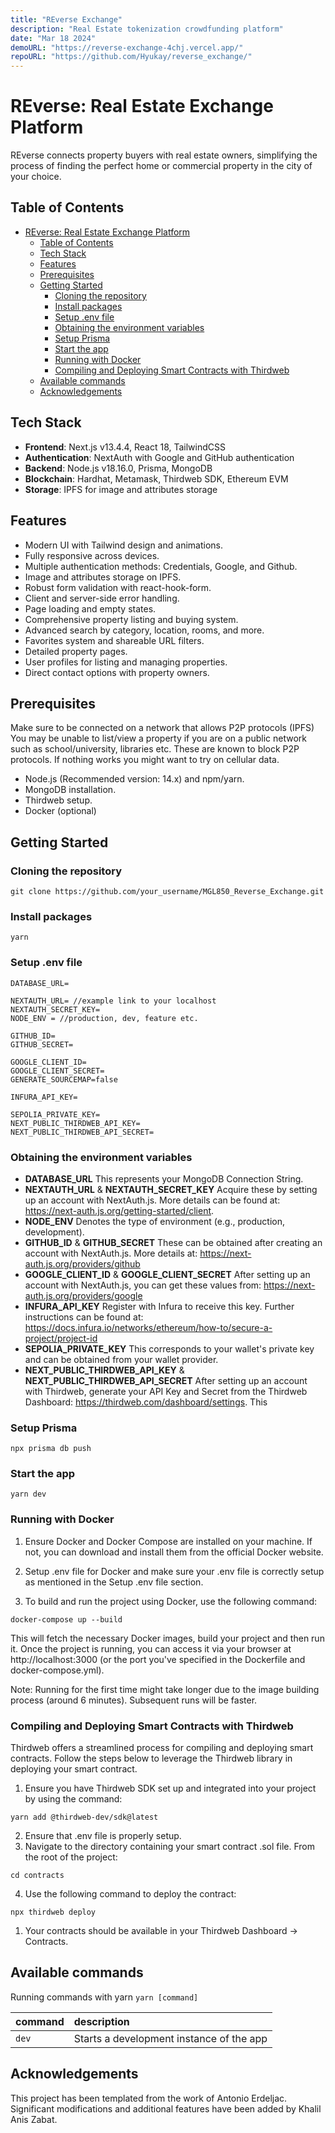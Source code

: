 ```yaml
---
title: "REverse Exchange"
description: "Real Estate tokenization crowdfunding platform"
date: "Mar 18 2024"
demoURL: "https://reverse-exchange-4chj.vercel.app/"
repoURL: "https://github.com/Hyukay/reverse_exchange/"
---
```


# REverse: Real Estate Exchange Platform

REverse connects property buyers with real estate owners, simplifying the process of finding the perfect home or commercial property in the city of your choice.

## Table of Contents

- [REverse: Real Estate Exchange Platform](#reverse-real-estate-exchange-platform)
  - [Table of Contents](#table-of-contents)
  - [Tech Stack](#tech-stack)
  - [Features](#features)
  - [Prerequisites](#prerequisites)
  - [Getting Started](#getting-started)
    - [Cloning the repository](#cloning-the-repository)
    - [Install packages](#install-packages)
    - [Setup .env file](#setup-env-file)
    - [Obtaining the environment variables](#obtaining-the-environment-variables)
    - [Setup Prisma](#setup-prisma)
    - [Start the app](#start-the-app)
    - [Running with Docker](#running-with-docker)
    - [Compiling and Deploying Smart Contracts with Thirdweb](#compiling-and-deploying-smart-contracts-with-thirdweb)
  - [Available commands](#available-commands)
  - [Acknowledgements](#acknowledgements)

## Tech Stack

- **Frontend**: Next.js v13.4.4, React 18, TailwindCSS
- **Authentication**: NextAuth with Google and GitHub authentication
- **Backend**: Node.js v18.16.0, Prisma, MongoDB
- **Blockchain**: Hardhat, Metamask, Thirdweb SDK, Ethereum EVM
- **Storage**: IPFS for image and attributes storage

## Features

- Modern UI with Tailwind design and animations.
- Fully responsive across devices.
- Multiple authentication methods: Credentials, Google, and Github.
- Image and attributes storage on IPFS.
- Robust form validation with react-hook-form.
- Client and server-side error handling.
- Page loading and empty states.
- Comprehensive property listing and buying system.
- Advanced search by category, location, rooms, and more.
- Favorites system and shareable URL filters.
- Detailed property pages.
- User profiles for listing and managing properties.
- Direct contact options with property owners.

## Prerequisites

Make sure to be connected on a network that allows P2P protocols (IPFS)
You may be unable to list/view a property if you are on a public network such as
school/university, libraries etc. These are known to block P2P protocols.
If nothing works you might want to try on cellular data.

- Node.js (Recommended version: 14.x) and npm/yarn.
- MongoDB installation.
- Thirdweb setup.
- Docker (optional)

## Getting Started

### Cloning the repository

```shell
git clone https://github.com/your_username/MGL850_Reverse_Exchange.git
```

### Install packages

```shell
yarn
```

### Setup .env file

```shell
DATABASE_URL=

NEXTAUTH_URL= //example link to your localhost
NEXTAUTH_SECRET_KEY=
NODE_ENV = //production, dev, feature etc.

GITHUB_ID=
GITHUB_SECRET=

GOOGLE_CLIENT_ID=
GOOGLE_CLIENT_SECRET=
GENERATE_SOURCEMAP=false

INFURA_API_KEY=

SEPOLIA_PRIVATE_KEY=
NEXT_PUBLIC_THIRDWEB_API_KEY=
NEXT_PUBLIC_THIRDWEB_API_SECRET=
```

### Obtaining the environment variables

- **DATABASE_URL** This represents your MongoDB Connection String.
- **NEXTAUTH_URL** & **NEXTAUTH_SECRET_KEY** Acquire these by setting up an account with NextAuth.js. More details can be found at: https://next-auth.js.org/getting-started/client.
- **NODE_ENV** Denotes the type of environment (e.g., production, development).
- **GITHUB_ID** & **GITHUB_SECRET** These can be obtained after creating an account with NextAuth.js. More details at: https://next-auth.js.org/providers/github
- **GOOGLE_CLIENT_ID** & **GOOGLE_CLIENT_SECRET** After setting up an account with NextAuth.js, you can get these values from: https://next-auth.js.org/providers/google
- **INFURA_API_KEY** Register with Infura to receive this key. Further instructions can be found at: https://docs.infura.io/networks/ethereum/how-to/secure-a-project/project-id
- **SEPOLIA_PRIVATE_KEY** This corresponds to your wallet's private key and can be obtained from your wallet provider.
- **NEXT_PUBLIC_THIRDWEB_API_KEY** & **NEXT_PUBLIC_THIRDWEB_API_SECRET** After setting up an account with Thirdweb, generate your API Key and Secret from the Thirdweb Dashboard: https://thirdweb.com/dashboard/settings. This

### Setup Prisma

```shell
npx prisma db push
```

### Start the app

```shell
yarn dev
```

### Running with Docker

1. Ensure Docker and Docker Compose are installed on your machine. If not, you can download and install them from the official Docker website.

2. Setup .env file for Docker and make sure your .env file is correctly setup as mentioned in the Setup .env file section.

3. To build and run the project using Docker, use the following command:

```shell
docker-compose up --build
```

This will fetch the necessary Docker images, build your project and then run it. Once the project is running, you can access it via your browser at http://localhost:3000 (or the port you've specified in the Dockerfile and docker-compose.yml).

Note: Running for the first time might take longer due to the image building process (around 6 minutes). Subsequent runs will be faster.

### Compiling and Deploying Smart Contracts with Thirdweb

Thirdweb offers a streamlined process for compiling and deploying smart contracts. Follow the steps below to leverage the Thirdweb library in deploying your smart contract.

1. Ensure you have Thirdweb SDK set up and integrated into your project by using the command:

```shell
yarn add @thirdweb-dev/sdk@latest
```

2. Ensure that .env file is properly setup.
3. Navigate to the directory containing your smart contract .sol file. From the root of the project:

```shell
cd contracts
```

4. Use the following command to deploy the contract:

```shell
npx thirdweb deploy
```

1. Your contracts should be available in your Thirdweb Dashboard -> Contracts.

## Available commands

Running commands with yarn `yarn [command]`

| command | description                              |
| :------ | :--------------------------------------- |
| `dev`   | Starts a development instance of the app |

## Acknowledgements

This project has been templated from the work of Antonio Erdeljac. Significant modifications and additional features have been added by Khalil Anis Zabat.
